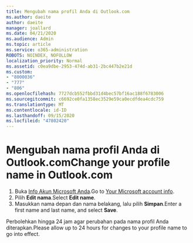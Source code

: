 ```yaml
---
title: Mengubah nama profil Anda di Outlook.com
ms.author: daeite
author: daeite
manager: joallard
ms.date: 04/21/2020
ms.audience: Admin
ms.topic: article
ms.service: o365-administration
ROBOTS: NOINDEX, NOFOLLOW
localization_priority: Normal
ms.assetid: c0ea9dbe-2953-474d-ab31-2bc447b2e21d
ms.custom:
- "8000036"
- "777"
- "806"
ms.openlocfilehash: 7727dcb552fbbd31d4bec57bf16ac188f6783006
ms.sourcegitcommit: c6692ce0fa1358ec3529e59ca0ecdfdea4cdc759
ms.translationtype: MT
ms.contentlocale: id-ID
ms.lasthandoff: 09/15/2020
ms.locfileid: "47802420"
---
```

# <a name="change-your-profile-name-in-outlookcom"></a><span data-ttu-id="46f6c-102">Mengubah nama profil Anda di Outlook.com</span><span class="sxs-lookup"><span data-stu-id="46f6c-102">Change your profile name in Outlook.com</span></span>

1. <span data-ttu-id="46f6c-103">Buka [Info Akun Microsoft Anda](https://go.microsoft.com/fwlink/p/?linkid=860841).</span><span class="sxs-lookup"><span data-stu-id="46f6c-103">Go to [Your Microsoft account info](https://go.microsoft.com/fwlink/p/?linkid=860841).</span></span>
2. <span data-ttu-id="46f6c-104">Pilih **Edit nama**.</span><span class="sxs-lookup"><span data-stu-id="46f6c-104">Select **Edit name**.</span></span>
3. <span data-ttu-id="46f6c-105">Masukkan nama depan dan nama belakang, lalu pilih **Simpan**.</span><span class="sxs-lookup"><span data-stu-id="46f6c-105">Enter a first name and last name, and select **Save**.</span></span>

<span data-ttu-id="46f6c-106">Perbolehkan hingga 24 jam agar perubahan pada nama profil Anda diterapkan.</span><span class="sxs-lookup"><span data-stu-id="46f6c-106">Please allow up to 24 hours for changes to your profile name to go into effect.</span></span>